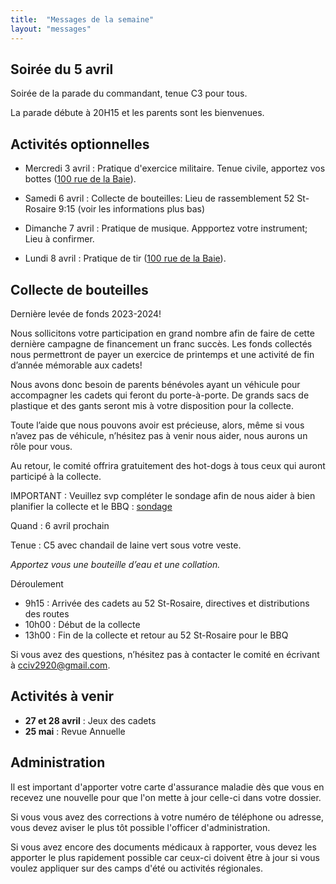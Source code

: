 ```yaml
---
title:  "Messages de la semaine"
layout: "messages"
---
```


## Soirée du 5 avril

Soirée de la parade du commandant, tenue C3 pour tous.

La parade débute à 20H15 et les parents sont les bienvenues.

## Activités optionnelles

- Mercredi 3 avril : Pratique d'exercice militaire. Tenue civile, apportez vos bottes ([100 rue de la Baie](/information/comment-nous-rejoindre/)).

- Samedi 6 avril : Collecte de bouteilles: Lieu de rassemblement 52 St-Rosaire 9:15 (voir les informations plus bas)
  
- Dimanche 7 avril : Pratique de musique.  Appportez votre instrument; Lieu à confirmer.

- Lundi 8 avril : Pratique de tir ([100 rue de la Baie](/information/comment-nous-rejoindre/)).

## Collecte de bouteilles

Dernière levée de fonds 2023-2024!

Nous sollicitons votre participation en grand nombre afin de faire de cette dernière campagne de financement un franc succès. Les fonds collectés nous permettront de payer un exercice de printemps et une activité de fin d’année mémorable aux cadets! 

Nous avons donc besoin de parents bénévoles ayant un véhicule pour accompagner les cadets qui feront du porte-à-porte. De grands sacs de plastique et des gants seront mis à votre disposition pour la collecte.  

Toute l’aide que nous pouvons avoir est précieuse, alors, même si vous n’avez pas de véhicule, n’hésitez pas à venir nous aider, nous aurons un rôle pour vous. 

Au retour, le comité offrira gratuitement des hot-dogs à tous ceux qui auront participé à la collecte. 

IMPORTANT : Veuillez svp compléter le sondage afin de nous aider à bien planifier la collecte et le BBQ : [sondage]( https://fr.surveymonkey.com/r/NHNJZCM)

Quand : 6 avril prochain

Tenue : C5 avec chandail de laine vert sous votre veste.

*Apportez vous une bouteille d’eau et une collation.* 

Déroulement
- 9h15 : Arrivée des cadets au 52 St-Rosaire, directives et distributions des routes
- 10h00 : Début de la collecte
- 13h00 : Fin de la collecte et retour au 52 St-Rosaire pour le BBQ 

Si vous avez des questions, n’hésitez pas à contacter le comité en écrivant à <cciv2920@gmail.com>.


## Activités à venir

- **27 et 28 avril** : Jeux des cadets
- **25 mai** : Revue Annuelle


## Administration

Il est important d'apporter votre carte d'assurance maladie dès que vous en recevez une nouvelle pour que l'on mette à jour celle-ci dans votre dossier.

Si vous vous avez des corrections à votre numéro de téléphone ou adresse, vous devez aviser le plus tôt possible l'officer d'administration. 

Si vous avez encore des documents médicaux à rapporter, vous devez les apporter le plus rapidement possible car ceux-ci doivent être à jour si vous voulez appliquer sur des camps d'été ou activités régionales.
  
